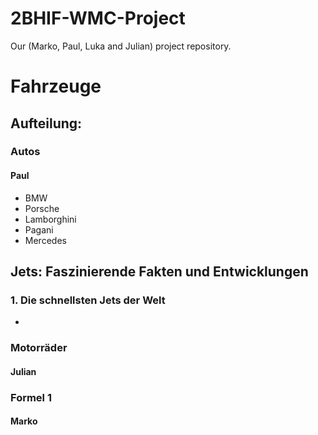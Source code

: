 # 2BHIF-WMC-Project
Our (Marko, Paul, Luka and Julian) project repository.
# Fahrzeuge
## Aufteilung:
### Autos
#### Paul
- BMW
- Porsche
- Lamborghini
- Pagani
- Mercedes

## Jets: Faszinierende Fakten und Entwicklungen

### 1. Die schnellsten Jets der Welt
-  

### Motorräder
#### Julian

### Formel 1
#### Marko
